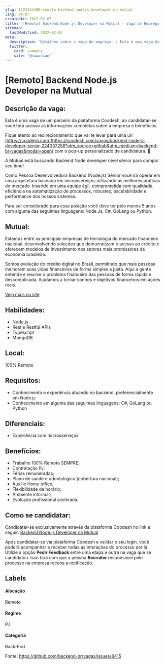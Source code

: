 ```yaml
---
slug: 1123324489-remoto-backend-nodejs-developer-na-mutual
lang: pt-br
createdAt: 2022-02-03
title: '[Remoto] Backend Node.js Developer na Mutual - Vaga de Emprego'
sitemap:
  lastModified: 2022-02-03
meta:
  description: 'Detalhes sobre a vaga de emprego: : Esta é uma vaga de um parceiro da plataforma Coodesh, ao candidatar-se você terá acesso as informações completas sobre a empresa e benefícios.  Fique atento ao redirecionamento que vai te levar para uma url [https://coodesh.com](https://coodesh.com/vagas/backend-nodejs-developer-senior-224037258?utm_source=github&utm_medium=backend-br-vagas&modal=open) com o pop-up personalizado de candidatura. 👋 <p>A Mutual está buscando Backend Node developer nível sênior para compor seu time!</p> <p>Como Pessoa Desenvolvedora Backend (Node.js) Sênior você irá operar em uma arquitetura baseada em microsserviços utilizando as melhores práticas do mercado. Inserido em uma equipe ágil, comprometida com qualidade, eficiência na automatização de processos, robustez, escalabilidade e performance dos nossos sistemas.</p> <p>Para ser considerado para essa posição você deve ter pelo menos 5 anos com alguma das seguintes linguagens: Node.Js, C#, GoLang ou Python.</p>'
  twitter:
    card: summary
    site: '@nawarian'
---
```


# [Remoto] Backend Node.js Developer na Mutual

## Descrição da vaga: 
Esta é uma vaga de um parceiro da plataforma Coodesh, ao candidatar-se você terá acesso as informações completas sobre a empresa e benefícios.


Fique atento ao redirecionamento que vai te levar para uma url [https://coodesh.com](https://coodesh.com/vagas/backend-nodejs-developer-senior-224037258?utm_source=github&utm_medium=backend-br-vagas&modal=open) com o pop-up personalizado de candidatura. 👋
<p>A Mutual está buscando Backend Node developer nível sênior para compor seu time!</p>
<p>Como Pessoa Desenvolvedora Backend (Node.js) Sênior você irá operar em uma arquitetura baseada em microsserviços utilizando as melhores práticas do mercado. Inserido em uma equipe ágil, comprometida com qualidade, eficiência na automatização de processos, robustez, escalabilidade e performance dos nossos sistemas.</p>
<p>Para ser considerado para essa posição você deve ter pelo menos 5 anos com alguma das seguintes linguagens: Node.Js, C#, GoLang ou Python.</p>

## Mutual: 
 <p>Estamos entre as principais empresas de tecnologia do mercado financeiro nacional, desenvolvendo soluções que democratizam o acesso ao crédito e oferecem modelos de investimento nos setores mais promissores da economia brasileira.</p>
<p>Somos evolução do crédito digital no Brasil, permitindo que mais pessoas melhorem suas vidas financeiras de forma simples e justa. Aqui a gente entende e resolve o problema financeiro das pessoas de forma rápida e descomplicada. Ajudamos a tornar sonhos e objetivos financeiros em ações reais.</p><a href='https://coodesh.com/empresas/mutual'>Veja mais no site</a>

 ## Habilidades: 
 - Node.js 
- Rest e Restful APIs 
- Typescript 
- MongoDB
## Local: 
 100% Remoto
## Requisitos: 
 - Conhecimento e experiência atuando no backend, preferencialmente em Node.js 
- Conhecimento em alguma das seguintes linguagens: C#, GoLang ou Python
## Diferenciais: 
 - Experiência com microsserviços
## Benefícios: 
 - Trabalho 100% Remoto SEMPRE; 
- Contratação PJ; 
- Férias remuneradas; 
- Plano de saúde e odontológico (cobertura nacional); 
- Auxílio Home office; 
- Flexibilidade de horário; 
- Ambiente informal; 
- Evolução profissional acelerada.
## Como se candidatar:
Candidatar-se exclusivamente através da plataforma Coodesh no link a seguir: [Backend Node.js Developer na Mutual](https://coodesh.com/vagas/backend-nodejs-developer-senior-224037258?utm_source=github&utm_medium=backend-br-vagas&modal=open)


Após candidatar-se via plataforma Coodesh e validar o seu login, você poderá acompanhar e receber todas as interações do processo por lá. Utilize a opção **Pedir Feedback** entre uma etapa e outra na vaga que se candidatou. Isso fará com que a pessoa **Recruiter** responsável pelo processo na empresa receba a notificação.
## Labels
#### Alocação
Remoto
#### Regime
PJ
#### Categoria
Back-End

Fonte: https://github.com/backend-br/vagas/issues/8415